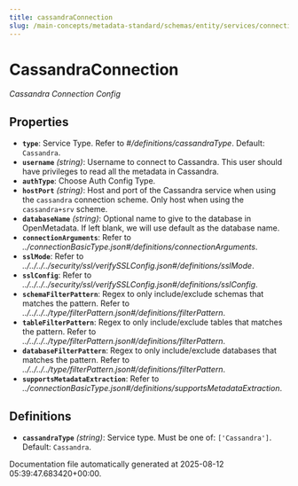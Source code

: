 ```yaml
---
title: cassandraConnection
slug: /main-concepts/metadata-standard/schemas/entity/services/connections/database/cassandraconnection
---
```


# CassandraConnection

*Cassandra Connection Config*

## Properties

- **`type`**: Service Type. Refer to *#/definitions/cassandraType*. Default: `Cassandra`.
- **`username`** *(string)*: Username to connect to Cassandra. This user should have privileges to read all the metadata in Cassandra.
- **`authType`**: Choose Auth Config Type.
- **`hostPort`** *(string)*: Host and port of the Cassandra service when using the `cassandra` connection scheme. Only host when using the `cassandra+srv` scheme.
- **`databaseName`** *(string)*: Optional name to give to the database in OpenMetadata. If left blank, we will use default as the database name.
- **`connectionArguments`**: Refer to *../connectionBasicType.json#/definitions/connectionArguments*.
- **`sslMode`**: Refer to *../../../../security/ssl/verifySSLConfig.json#/definitions/sslMode*.
- **`sslConfig`**: Refer to *../../../../security/ssl/verifySSLConfig.json#/definitions/sslConfig*.
- **`schemaFilterPattern`**: Regex to only include/exclude schemas that matches the pattern. Refer to *../../../../type/filterPattern.json#/definitions/filterPattern*.
- **`tableFilterPattern`**: Regex to only include/exclude tables that matches the pattern. Refer to *../../../../type/filterPattern.json#/definitions/filterPattern*.
- **`databaseFilterPattern`**: Regex to only include/exclude databases that matches the pattern. Refer to *../../../../type/filterPattern.json#/definitions/filterPattern*.
- **`supportsMetadataExtraction`**: Refer to *../connectionBasicType.json#/definitions/supportsMetadataExtraction*.
## Definitions

- **`cassandraType`** *(string)*: Service type. Must be one of: `['Cassandra']`. Default: `Cassandra`.


Documentation file automatically generated at 2025-08-12 05:39:47.683420+00:00.
